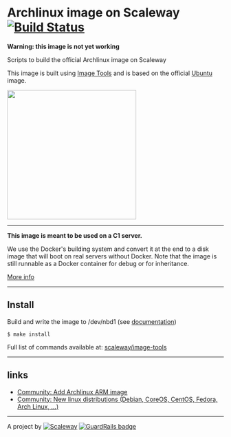 Archlinux image on Scaleway [![Build Status](https://travis-ci.org/scaleway/image-archlinux.svg?branch=master)](https://travis-ci.org/scaleway/image-archlinux)
===========================

**Warning: this image is not yet working**

Scripts to build the official Archlinux image on Scaleway

This image is built using [Image Tools](https://github.com/scaleway/image-tools) and is based on the official [Ubuntu](https://github.com/scaleway/image-ubuntu) image.

<img src="http://upload.wikimedia.org/wikipedia/commons/5/59/Archlogo.png" width="300px" />

---

**This image is meant to be used on a C1 server.**

We use the Docker's building system and convert it at the end to a disk image that will boot on real servers without Docker. Note that the image is still runnable as a Docker container for debug or for inheritance.

[More info](https://github.com/scaleway/image-tools#docker-based-builder)

---

Install
-------

Build and write the image to /dev/nbd1 (see [documentation](https://www.scaleway.com/docs/create_an_image_with_docker))

    $ make install

Full list of commands available at: [scaleway/image-tools](https://github.com/scaleway/image-tools/#commands)

---

links
-----

- [Community: Add Archlinux ARM image](https://community.cloud.online.net/t/need-feedback-add-arch-linux-arm-image/243?u=manfred)
- [Community: New linux distributions (Debian, CoreOS, CentOS, Fedora, Arch Linux, ...)](https://community.cloud.online.net/t/official-new-linux-distributions-debian-coreos-centos-fedora-arch-linux/229?u=manfred)

---

A project by [![Scaleway](https://avatars1.githubusercontent.com/u/5185491?v=3&s=42)](https://www.scaleway.com/) [![GuardRails badge](https://badges.production.guardrails.io/moul/image-archlinux.svg)](https://www.guardrails.io)
